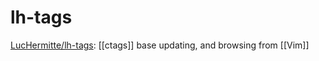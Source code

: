 # lh-tags

[LucHermitte/lh-tags](https://github.com/LucHermitte/lh-tags): [[ctags]] base updating, and browsing from [[Vim]]


